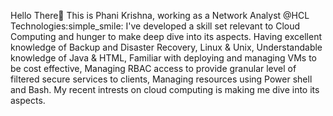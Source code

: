 Hello There:wave:
This is Phani Krishna, working as a Network Analyst @HCL Technologies:simple_smile:
I've developed a skill set relevant to Cloud Computing and hunger to make deep dive into its aspects. Having excellent knowledge of Backup and Disaster Recovery, Linux & Unix, Understandable knowledge of Java & HTML, Familiar with deploying and managing VMs to be cost effective, Managing RBAC access to provide granular level of filtered secure services to clients, Managing resources using Power shell and Bash.
My recent intrests on cloud computing is making me dive into its aspects.
